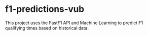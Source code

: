 # f1-predictions-vub
This project uses the FastF1 API and Machine Learning to predict F1 qualifying times based on historical data.

